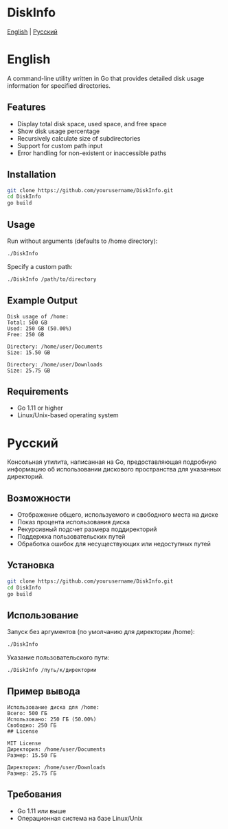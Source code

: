 # DiskInfo

[English](#english) | [Русский](#russian)

# <a name="english"></a>English

A command-line utility written in Go that provides detailed disk usage information for specified directories.

## Features

- Display total disk space, used space, and free space
- Show disk usage percentage
- Recursively calculate size of subdirectories
- Support for custom path input
- Error handling for non-existent or inaccessible paths

## Installation

```bash
git clone https://github.com/yourusername/DiskInfo.git
cd DiskInfo
go build 
```

## Usage

Run without arguments (defaults to /home directory):
```bash
./DiskInfo 
```

Specify a custom path:
```bash
./DiskInfo /path/to/directory 
```

## Example Output

```
Disk usage of /home:
Total: 500 GB
Used: 250 GB (50.00%)
Free: 250 GB

Directory: /home/user/Documents
Size: 15.50 GB

Directory: /home/user/Downloads
Size: 25.75 GB
```

## Requirements

- Go 1.11 or higher
- Linux/Unix-based operating system



# <a name="russian"></a>Русский

Консольная утилита, написанная на Go, предоставляющая подробную информацию об использовании дискового пространства для указанных директорий.

## Возможности

- Отображение общего, используемого и свободного места на диске
- Показ процента использования диска
- Рекурсивный подсчет размера поддиректорий
- Поддержка пользовательских путей
- Обработка ошибок для несуществующих или недоступных путей

## Установка

```bash
git clone https://github.com/yourusername/DiskInfo.git
cd DiskInfo
go build
```

## Использование

Запуск без аргументов (по умолчанию для директории /home):
```bash
./DiskInfo
```

Указание пользовательского пути:
```bash
./DiskInfo /путь/к/директории
```

## Пример вывода

```
Использование диска для /home:
Всего: 500 ГБ
Использовано: 250 ГБ (50.00%)
Свободно: 250 ГБ
## License

MIT License
Директория: /home/user/Documents
Размер: 15.50 ГБ

Директория: /home/user/Downloads
Размер: 25.75 ГБ
```

## Требования

- Go 1.11 или выше
- Операционная система на базе Linux/Unix

